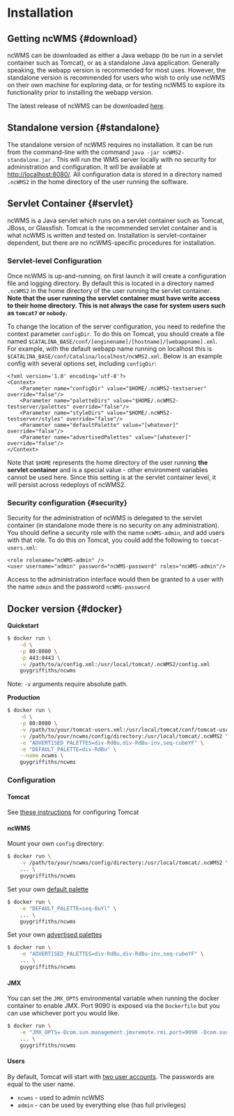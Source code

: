 # Installation

## Getting ncWMS {#download}

ncWMS can be downloaded as either a Java webapp (to be run in a servlet container such as Tomcat), or as a standalone Java application. Generally speaking, the webapp version is recommended for most uses. However, the standalone version is recommended for users who wish to only use ncWMS on their own machine for exploring data, or for testing ncWMS to explore its functionality prior to installing the webapp version.

The latest release of ncWMS can be downloaded [here](https://github.com/Reading-eScience-Centre/ncwms/releases/latest).

## Standalone version {#standalone}

The standalone version of ncWMS requires no installation. It can be run from the command-line with the command `java -jar ncWMS2-standalone.jar` . This will run the WMS server locally with no security for administration and configuration. It will be available at [http://localhost:8080/](http://localhost:8080/). All configuration data is stored in a directory named `.ncWMS2` in the home directory of the user running the software.

## Servlet Container {#servlet}

ncWMS is a Java servlet which runs on a servlet container such as Tomcat, JBoss, or Glassfish.  Tomcat is the recommended servlet container and is what ncWMS is written and tested on. Installation is servlet-container dependent, but there are no ncWMS-specific procedures for installation.

### Servlet-level Configuration

Once ncWMS is up-and-running, on first launch it will create a configuration file and logging directory. By default this is located in a directory named `.ncWMS2` in the home directory of the user running the servlet container. **Note that the user running the servlet container must have write access to their home directory. This is not always the case for system users such as `tomcat7` or `nobody`.**

To change the location of the server configuration, you need to redefine the context parameter `configDir`. To do this on Tomcat, you should create a file named `$CATALINA_BASE/conf/[enginename]/[hostname]/[webappname].xml`.  For example, with the default webapp name running on localhost this is `$CATALINA_BASE/conf/Catalina/localhost/ncWMS2.xml`. Below is an example config with several options set, including `configDir`:

```
<?xml version='1.0' encoding='utf-8'?>
<Context>
    <Parameter name="configDir" value="$HOME/.ncWMS2-testserver" override="false"/>
    <Parameter name="paletteDirs" value="$HOME/.ncWMS2-testserver/palettes" override="false"/>
    <Parameter name="styleDirs" value="$HOME/.ncWMS2-testserver/styles" override="false"/>
    <Parameter name="defaultPalette" value="[whatever]" override="false"/>
    <Parameter name="advertisedPalettes" value="[whatever]" override="false"/>
</Context>
```

Note that `$HOME` represents the home directory of the user running **the servlet container** and is a special value - other environment variables cannot be used here. Since this setting is at the servlet container level, it will persist across redeploys of ncWMS2.


### Security configuration {#security}

Security for the administration of ncWMS is delegated to the servlet container (in standalone mode there is no security on any administration). You should define a security role with the name `ncWMS-admin`, and add users with that role. To do this on Tomcat, you could add the following to `tomcat-users.xml`:

```
<role rolename="ncWMS-admin" />
<user username="admin" password="ncWMS-password" roles="ncWMS-admin"/>
```

Access to the administration interface would then be granted to a user with the name `admin` and the password `ncWMS-password`


## Docker version {#docker}

**Quickstart**

```bash
$ docker run \
    -d \
    -p 80:8080 \
    -p 443:8443 \
    -v /path/to/a/config.xml:/usr/local/tomcat/.ncWMS2/config.xml
    guygriffiths/ncwms
```

Note: `-v` arguments require absolute path.

**Production**

```bash
$ docker run \
    -d \
    -p 80:8080 \
    -v /path/to/your/tomcat-users.xml:/usr/local/tomcat/conf/tomcat-users.xml \
    -v /path/to/your/ncwms/config/directory:/usr/local/tomcat/.ncWMS2 \
    -e "ADVERTISED_PALETTES=div-RdBu,div-RdBu-inv,seq-cubeYF" \
    -e "DEFAULT_PALETTE=div-RdBu" \
    --name ncwms \
    guygriffiths/ncwms
```

### Configuration

#### Tomcat

See [these instructions](https://github.com/unidata/tomcat-docker) for configuring Tomcat


#### ncWMS

Mount your own `config` directory:

```bash
$ docker run \
    -v /path/to/your/ncwms/config/directory:/usr/local/tomcat/.ncWMS2 \
    ... \
    guygriffiths/ncwms
```

Set your own [default palette](04-usage.md#getmap)

```bash
$ docker run \
    -e "DEFAULT_PALETTE=seq-BuYl" \
    ... \
    guygriffiths/ncwms
```

Set your own [advertised palettes](04-usage.md#getmap)

```bash
$ docker run \
    -e "ADVERTISED_PALETTES=div-RdBu,div-RdBu-inv,seq-cubeYF" \
    ... \
    guygriffiths/ncwms
```

#### JMX

You can set the `JMX_OPTS` environmental variable when running the docker container to enable JMX. Port 9090 is exposed via the `Dockerfile` but you can use whichever port you would like.

```bash
$ docker run \
    -e "JMX_OPTS=-Dcom.sun.management.jmxremote.rmi.port=9090 -Dcom.sun.management.jmxremote=true -Dcom.sun.management.jmxremote.port=9090 -Dcom.sun.management.jmxremote.ssl=false -Dcom.sun.management.jmxremote.authenticate=false -Dcom.sun.management.jmxremote.local.only=false -Djava.rmi.server.hostname=0.0.0.0" \
    ... \
    guygriffiths/ncwms
```

#### Users

By default, Tomcat will start with [two user accounts](https://github.com/Reading-eScience-Centre/ncwms/blob/master/config/tomcat-users.xml). The passwords are equal to the user name.

* `ncwms` - used to admin ncWMS
* `admin` - can be used by everything else (has full privileges)
